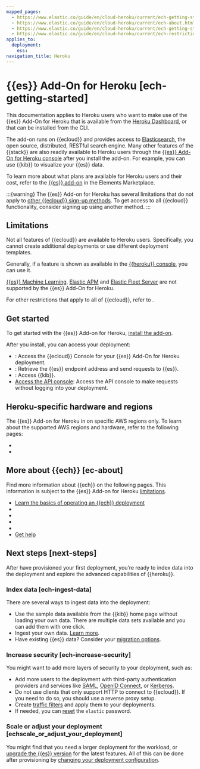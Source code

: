```yaml
---
mapped_pages:
  - https://www.elastic.co/guide/en/cloud-heroku/current/ech-getting-started.html
  - https://www.elastic.co/guide/en/cloud-heroku/current/ech-about.html
  - https://www.elastic.co/guide/en/cloud-heroku/current/ech-getting-started-next-steps.html
  - https://www.elastic.co/guide/en/cloud-heroku/current/ech-restrictions.html
applies_to:
  deployment:
    ess:
navigation_title: Heroku
---
```


# {{es}} Add-On for Heroku [ech-getting-started]

This documentation applies to Heroku users who want to make use of the {{es}} Add-On for Heroku that is available from the [Heroku Dashboard](https://dashboard.heroku.com/), or that can be installed from the CLI.

The add-on runs on {{ecloud}} and provides access to [Elasticsearch](https://www.elastic.co/products/elasticsearch), the open source, distributed, RESTful search engine. Many other features of the {{stack}} are also readily available to Heroku users through the [{{es}} Add-On for Heroku console](https://cloud.elastic.co?page=docs&placement=docs-body) after you install the add-on. For example, you can use {{kib}} to visualize your {{es}} data.

To learn more about what plans are available for Heroku users and their cost, refer to the [{{es}} add-on](https://elements.heroku.com/addons/foundelasticsearch) in the Elements Marketplace.

:::{warning}
The {{es}} Add-on for Heroku has several limitations that do not apply to [other {{ecloud}} sign-up methods](/deploy-manage/deploy/elastic-cloud/create-an-organization.md). To get access to all {{ecloud}} functionality, consider signing up using another method.
:::

## Limitations

Not all features of {{ecloud}} are available to Heroku users. Specifically, you cannot create additional deployments or use different deployment templates.

Generally, if a feature is shown as available in the [{{heroku}} console](https://cloud.elastic.co?page=docs&placement=docs-body), you can use it.

[{{es}} Machine Learning](https://www.elastic.co/guide/en/machine-learning/current/index.html), [Elastic APM](/solutions/observability/apm/index.md) and [Elastic Fleet Server](https://www.elastic.co/guide/en/fleet/current/fleet-overview.html) are not supported by the {{es}} Add-On for Heroku.

For other restrictions that apply to all of {{ecloud}}, refer to [](/deploy-manage/deploy/elastic-cloud/restrictions-known-problems.md).

## Get started

To get started with the {{es}} Add-on for Heroku, [install the add-on](/deploy-manage/deploy/elastic-cloud/heroku-getting-started-installing.md).

After you install, you can access your deployment:

* [](/deploy-manage/deploy/elastic-cloud/heroku-getting-started-accessing.md): Access the {{ecloud}} Console for your {{es}} Add-On for Heroku deployment.
* [](/deploy-manage/deploy/elastic-cloud/heroku-working-with-elasticsearch.md): Retrieve  the {{es}} endpoint address and send requests to {{es}}.
* [](/deploy-manage/deploy/elastic-cloud/access-kibana.md): Access {{kib}}.
* [Access the API console](cloud://reference/cloud-hosted/ec-api-console.md): Access the API console to make requests without logging into your deployment.

## Heroku-specific hardware and regions

The {{es}} Add-on for Heroku in on specific AWS regions only. To learn about the supported AWS regions and hardware, refer to the following pages:

* [](/deploy-manage/deploy/elastic-cloud/heroku-reference-hardware.md)
* [](/deploy-manage/deploy/elastic-cloud/heroku-reference-regions.md)

## More about {{ech}} [ec-about]

Find more information about {{ech}} on the following pages. This information is subject to the {{es}} Add-on for Heroku [limitations](/deploy-manage/deploy/elastic-cloud/heroku.md).

* [Learn the basics of operating an {{ech}} deployment](/deploy-manage/deploy/elastic-cloud/cloud-hosted.md)
* [](/deploy-manage/deploy/elastic-cloud/manage-deployments.md)
* [](/deploy-manage/license.md)
* [](/deploy-manage/deploy/elastic-cloud/available-stack-versions.md)
* [](/deploy-manage/cloud-organization/service-status.md)
* [Get help](/troubleshoot/index.md)

## Next steps [next-steps]

After have provisioned your first deployment, you’re ready to index data into the deployment and explore the advanced capabilities of {{heroku}}.

### Index data [ech-ingest-data]

There are several ways to ingest data into the deployment:

* Use the sample data available from the {{kib}} home page without loading your own data. There are multiple data sets available and you can add them with one click.
* Ingest your own data. [Learn more](/manage-data/ingest.md).
* Have existing {{es}} data? Consider your [migration options](../../../manage-data/migrate.md).


### Increase security [ech-increase-security]

You might want to add more layers of security to your deployment, such as:

* Add more users to the deployment with third-party authentication providers and services like [SAML](../../users-roles/cluster-or-deployment-auth/saml.md), [OpenID Connect](../../users-roles/cluster-or-deployment-auth/openid-connect.md), or [Kerberos](../../users-roles/cluster-or-deployment-auth/kerberos.md).
* Do not use clients that only support HTTP to connect to {{ecloud}}. If you need to do so, you should use a reverse proxy setup.
* Create [traffic filters](../../security/traffic-filtering.md) and apply them to your deployments.
* If needed, you can [reset](../../users-roles/cluster-or-deployment-auth/built-in-users.md) the `elastic` password.

### Scale or adjust your deployment [echscale_or_adjust_your_deployment]

You might find that you need a larger deployment for the workload, or [upgrade the {{es}} version](/deploy-manage/upgrade/deployment-or-cluster/upgrade-on-ech.md) for the latest features. All of this can be done after provisioning by [changing your deployment configuration](/deploy-manage/deploy/elastic-cloud/manage-deployments.md).